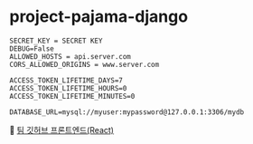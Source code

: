 # project-pajama-django

```angular2html
SECRET_KEY = SECRET KEY
DEBUG=False
ALLOWED_HOSTS = api.server.com
CORS_ALLOWED_ORIGINS = www.server.com

ACCESS_TOKEN_LIFETIME_DAYS=7
ACCESS_TOKEN_LIFETIME_HOURS=0
ACCESS_TOKEN_LIFETIME_MINUTES=0

DATABASE_URL=mysql://myuser:mypassword@127.0.0.1:3306/mydb
```


📿 [팀 깃허브 프론트엔드(React)](https://github.com/BACKHAERANI/project-pajama-react)
